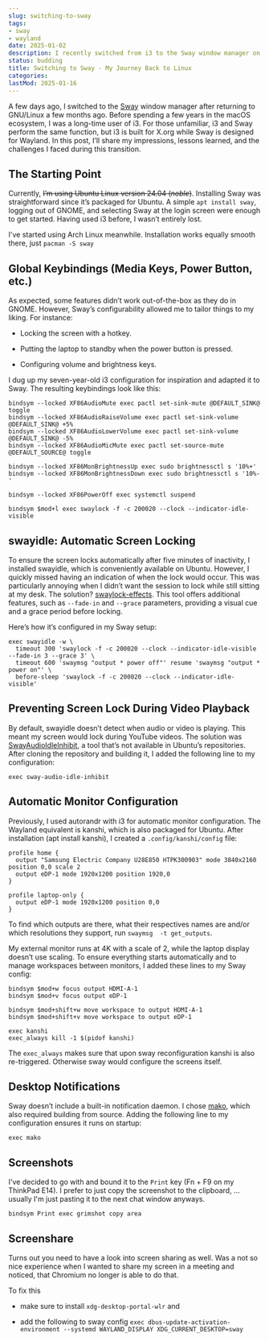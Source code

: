 ```yaml
---
slug: switching-to-sway
tags:
- sway
- wayland
date: 2025-01-02
description: I recently switched from i3 to the Sway window manager on Ubuntu Linux 24.04, exploring its flexibility and learning to configure it for my needs. I customized keybindings, set up tools like swayidle and swaylock-effects for screen locking, and used kanshi for monitor management and mako for notifications. While it required more manual effort than GNOME or macOS, the result is a highly personalized and functional setup.
status: budding
title: Switching to Sway - My Journey Back to Linux
categories:
lastMod: 2025-01-16
---
```

A few days ago, I switched to the [Sway](https://swaywm.org/) window manager after returning to GNU/Linux a few months ago. Before spending a few years in the macOS ecosystem, I was a long-time user of i3. For those unfamiliar, i3 and Sway perform the same function, but i3 is built for X.org while Sway is designed for Wayland. In this post, I’ll share my impressions, lessons learned, and the challenges I faced during this transition.

## The Starting Point

Currently, ~~I’m using Ubuntu Linux version 24.04 (*noble*)~~. Installing Sway was straightforward since it’s packaged for Ubuntu. A simple `apt install sway`, logging out of GNOME, and selecting Sway at the login screen were enough to get started. Having used i3 before, I wasn’t entirely lost.

I've started using Arch Linux meanwhile. Installation works equally smooth there, just `pacman -S sway`

## Global Keybindings (Media Keys, Power Button, etc.)

As expected, some features didn’t work out-of-the-box as they do in GNOME. However, Sway’s configurability allowed me to tailor things to my liking. For instance:

  + Locking the screen with a hotkey.

  + Putting the laptop to standby when the power button is pressed.

  + Configuring volume and brightness keys.

I dug up my seven-year-old i3 configuration for inspiration and adapted it to Sway. The resulting keybindings look like this:

```
bindsym --locked XF86AudioMute exec pactl set-sink-mute @DEFAULT_SINK@ toggle
bindsym --locked XF86AudioRaiseVolume exec pactl set-sink-volume @DEFAULT_SINK@ +5%
bindsym --locked XF86AudioLowerVolume exec pactl set-sink-volume @DEFAULT_SINK@ -5%
bindsym --locked XF86AudioMicMute exec pactl set-source-mute @DEFAULT_SOURCE@ toggle

bindsym --locked XF86MonBrightnessUp exec sudo brightnessctl s '10%+'
bindsym --locked XF86MonBrightnessDown exec sudo brightnessctl s '10%-'

bindsym --locked XF86PowerOff exec systemctl suspend

bindsym $mod+l exec swaylock -f -c 200020 --clock --indicator-idle-visible
```

## swayidle: Automatic Screen Locking

To ensure the screen locks automatically after five minutes of inactivity, I installed swayidle, which is conveniently available on Ubuntu. However, I quickly missed having an indication of when the lock would occur. This was particularly annoying when I didn’t want the session to lock while still sitting at my desk. The solution? [swaylock-effects](https://github.com/mortie/swaylock-effects). This tool offers additional features, such as `--fade-in` and `--grace` parameters, providing a visual cue and a grace period before locking.

Here’s how it’s configured in my Sway setup:

```
exec swayidle -w \
  timeout 300 'swaylock -f -c 200020 --clock --indicator-idle-visible --fade-in 3 --grace 3' \
  timeout 600 'swaymsg "output * power off"' resume 'swaymsg "output * power on"' \
  before-sleep 'swaylock -f -c 200020 --clock --indicator-idle-visible'
```

## Preventing Screen Lock During Video Playback

By default, swayidle doesn’t detect when audio or video is playing. This meant my screen would lock during YouTube videos. The solution was [SwayAudioIdleInhibit](https://github.com/ErikReider/SwayAudioIdleInhibit), a tool that’s not available in Ubuntu’s repositories. After cloning the repository and building it, I added the following line to my configuration:

```
exec sway-audio-idle-inhibit
```

## Automatic Monitor Configuration

Previously, I used autorandr with i3 for automatic monitor configuration. The Wayland equivalent is kanshi, which is also packaged for Ubuntu. After installation (apt install kanshi), I created a `.config/kanshi/config` file:

```
profile home {
  output "Samsung Electric Company U28E850 HTPK300903" mode 3840x2160 position 0,0 scale 2
  output eDP-1 mode 1920x1200 position 1920,0
}

profile laptop-only {
  output eDP-1 mode 1920x1200 position 0,0
}
```

To find which outputs are there, what their respectives names are and/or which resolutions they support, run `swaymsg  -t get_outputs`.

My external monitor runs at 4K with a scale of 2, while the laptop display doesn’t use scaling. To ensure everything starts automatically and to manage workspaces between monitors, I added these lines to my Sway config:

```sway
bindsym $mod+w focus output HDMI-A-1
bindsym $mod+v focus output eDP-1

bindsym $mod+shift+w move workspace to output HDMI-A-1
bindsym $mod+shift+v move workspace to output eDP-1

exec kanshi
exec_always kill -1 $(pidof kanshi)
```

The `exec_always` makes sure that upon sway reconfiguration kanshi is also re-triggered. Otherwise sway would configure the screens itself.

## Desktop Notifications

Sway doesn’t include a built-in notification daemon. I chose [mako](https://github.com/emersion/mako), which also required building from source. Adding the following line to my configuration ensures it runs on startup:

```
exec mako
```

## Screenshots

I've decided to go with and bound it to the `Print` key (Fn + F9 on my ThinkPad E14). I prefer to just copy the screenshot to the clipboard, ... usually I'm just pasting it to the next chat window anyways.

```
bindsym Print exec grimshot copy area
```

## Screenshare

Turns out you need to have a look into screen sharing as well. Was a not so nice experience when I wanted to share my screen in a meeting and noticed, that Chromium no longer is able to do that.

To fix this

  + make sure to install `xdg-desktop-portal-wlr` and

  + add the following to sway config `exec dbus-update-activation-environment --systemd WAYLAND_DISPLAY XDG_CURRENT_DESKTOP=sway`
